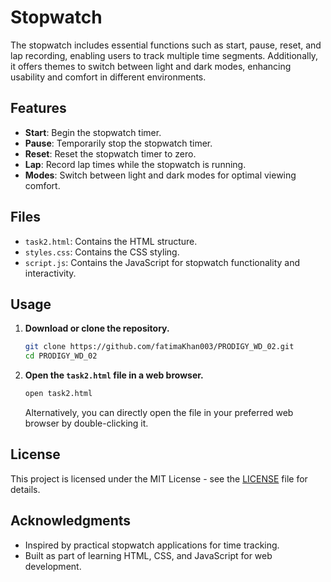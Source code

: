 # Stopwatch
The stopwatch includes essential functions such as start, pause, reset, and lap recording, enabling users to track multiple time segments. Additionally, it offers themes to switch between light and dark modes, enhancing usability and comfort in different environments.

## Features

- **Start**: Begin the stopwatch timer.
- **Pause**: Temporarily stop the stopwatch timer.
- **Reset**: Reset the stopwatch timer to zero.
- **Lap**: Record lap times while the stopwatch is running.
- **Modes**: Switch between light and dark modes for optimal viewing comfort.

## Files

- `task2.html`: Contains the HTML structure.
- `styles.css`: Contains the CSS styling.
- `script.js`: Contains the JavaScript for stopwatch functionality and interactivity.

## Usage

1. **Download or clone the repository.**

    ```sh
    git clone https://github.com/fatimaKhan003/PRODIGY_WD_02.git
    cd PRODIGY_WD_02
    ```

2. **Open the `task2.html` file in a web browser.**

    ```sh
    open task2.html
    ```

    Alternatively, you can directly open the file in your preferred web browser by double-clicking it.

## License

This project is licensed under the MIT License - see the [LICENSE](LICENSE) file for details.

## Acknowledgments

- Inspired by practical stopwatch applications for time tracking.
- Built as part of learning HTML, CSS, and JavaScript for web development.

